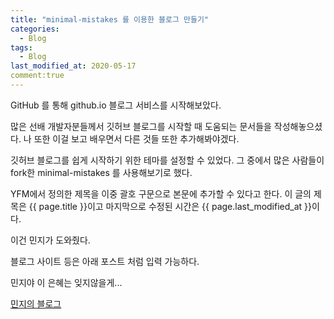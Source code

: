 ```yaml
---
title: "minimal-mistakes 를 이용한 블로그 만들기"
categories:
  - Blog
tags:
  - Blog
last_modified_at: 2020-05-17
comment:true
---
```


GitHub 를 통해 github.io 블로그 서비스를 시작해보았다.

많은 선배 개발자분들께서 깃허브 블로그를 시작할 때 도움되는 문서들을 작성해놓으셨다.
나 또한 이걸 보고 배우면서 다른 것들 또한 추가해봐야겠다.

깃허브 블로그를 쉽게 시작하기 위한 테마를 설정할 수 있었다.
그 중에서 많은 사람들이 fork한 minimal-mistakes 를 사용해보기로 했다.

YFM에서 정의한 제목을 이중 괄호 구문으로 본문에 추가할 수 있다고 한다.
이 글의 제목은 {{ page.title }}이고
마지막으로 수정된 시간은 {{ page.last_modified_at }}이다.

이건 민지가 도와줬다.

블로그 사이트 등은 아래 포스트 처럼 입력 가능하다.

민지야 이 은혜는 잊지않을게...

[민지의 블로그](https://jee00609.github.io/)